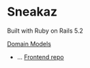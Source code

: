# Sneakaz

Built with Ruby on Rails 5.2

[Domain Models](https://drive.google.com/open?id=1A7cygW4uWfUxVCnP1dp1xqJVrCDoRad2)

* ...
[Frontend repo](https://github.com/jeff-gosselin/sneakaz_front)
